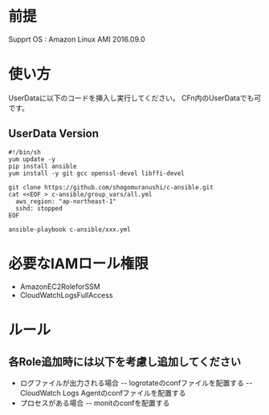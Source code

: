 # 前提
Supprt OS : Amazon Linux AMI 2016.09.0

# 使い方
UserDataに以下のコードを挿入し実行してください。
CFn内のUserDataでも可です。

## UserData Version
    #!/bin/sh
    yum update -y
    pip install ansible
    yum install -y git gcc openssl-devel libffi-devel

    git clone https://github.com/shogomuranushi/c-ansible.git
    cat <<EOF > c-ansible/group_vars/all.yml
      aws_region: "ap-northeast-1"
      sshd: stopped
    EOF
    
    ansible-playbook c-ansible/xxx.yml

# 必要なIAMロール権限
- AmazonEC2RoleforSSM
- CloudWatchLogsFullAccess

# ルール
## 各Role追加時には以下を考慮し追加してください
- ログファイルが出力される場合
-- logrotateのconfファイルを配置する
-- CloudWatch Logs Agentのconfファイルを配置する
- プロセスがある場合
-- monitのconfを配置する
